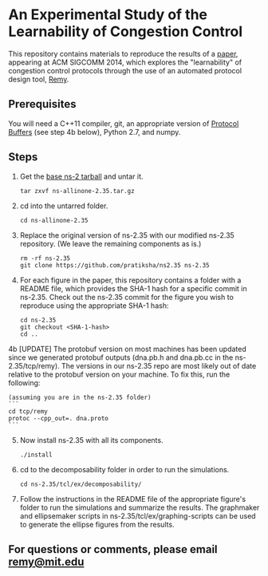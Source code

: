 An Experimental Study of the Learnability of Congestion Control
======================

This repository contains materials to reproduce the results of a 
[paper](http://web.mit.edu/keithw/www/Learnability-SIGCOMM2014.pdf), 
appearing at ACM SIGCOMM 2014,
which explores the "learnability" of congestion control protocols
through the use of an automated protocol design tool, 
[Remy](http://web.mit.edu/remy/).

## Prerequisites ##

You will need a C++11 compiler, git, an appropriate version of [Protocol Buffers](https://github.com/google/protobuf) (see step 4b below), Python 2.7, and numpy.

## Steps ##

1. Get the [base ns-2 tarball](http://web.mit.edu/anirudh/www/ns-allinone-2.35.tar.gz) and untar it.

    ```
    tar zxvf ns-allinone-2.35.tar.gz 
    ```

2.  cd into the untarred folder.

    ```
    cd ns-allinone-2.35 
    ```
3.  Replace the original version of ns-2.35 with our modified ns-2.35 repository. (We leave the remaining components as is.)

    ```
    rm -rf ns-2.35 
    git clone https://github.com/pratiksha/ns2.35 ns-2.35
    ```

4.  For each figure in the paper, this repository contains a folder with a README file, which provides the SHA-1 hash for a specific commit in ns-2.35. Check out the ns-2.35 commit for the figure you wish to reproduce using the appropriate SHA-1 hash:

    ```
    cd ns-2.35
    git checkout <SHA-1-hash>
    cd ..
    ```
4b [UPDATE] The protobuf version on most machines has been updated since we generated protobuf outputs (dna.pb.h and dna.pb.cc in the ns-2.35/tcp/remy). The versions in our ns-2.35 repo are most likely out of date relative to the protobuf version on your machine. To fix this, run the following:

    (assuming you are in the ns-2.35 folder)
    ```
    cd tcp/remy
    protoc --cpp_out=. dna.proto
    ```
    
5.  Now install ns-2.35 with all its components.

    ```
    ./install 
    ```

6.  cd to the decomposability folder in order to run the simulations.

    ```
    cd ns-2.35/tcl/ex/decomposability/
    ```

7. Follow the instructions in the README file of the appropriate figure's folder
   to run the simulations and summarize the results. The graphmaker and ellipsemaker scripts in
   ns-2.35/tcl/ex/graphing-scripts can be used to generate the ellipse figures
   from the results.

## For questions or comments, please email remy@mit.edu ##
